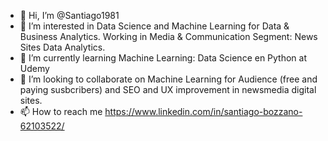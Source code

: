 - 👋 Hi, I’m @Santiago1981
- 👀 I’m interested in Data Science and Machine Learning for Data & Business Analytics. Working in Media & Communication Segment: News Sites Data Analytics. 
- 🌱 I’m currently learning Machine Learning: Data Science en Python at Udemy
- 💞️ I’m looking to collaborate on Machine Learning for Audience (free and paying susbcribers) and SEO and UX improvement in newsmedia digital sites. 
- 📫 How to reach me https://www.linkedin.com/in/santiago-bozzano-62103522/

<!---
Santiago1981/Santiago1981 is a ✨ special ✨ repository because its `README.md` (this file) appears on your GitHub profile.
You can click the Preview link to take a look at your changes.
--->
